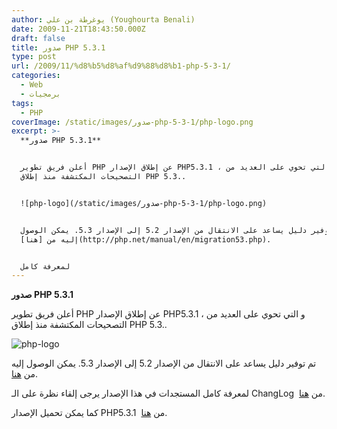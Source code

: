 ```yaml
---
author: يوغرطة بن علي (Youghourta Benali)
date: 2009-11-21T18:43:50.000Z
draft: false
title: صدور PHP 5.3.1
type: post
url: /2009/11/%d8%b5%d8%af%d9%88%d8%b1-php-5-3-1/
categories:
  - Web
  - برمجيات
tags:
  - PHP
coverImage: /static/images/صدور-php-5-3-1/php-logo.png
excerpt: >-
  **صدور PHP 5.3.1**


  أعلن فريق تطوير PHP عن إطلاق الإصدار PHP5.3.1 ، و التي تحوي على العديد من
  التصحيحات المكتشفة منذ إطلاق PHP 5.3..


  ![php-logo](/static/images/صدور-php-5-3-1/php-logo.png)


  تم توفير دليل يساعد على الانتقال من الإصدار 5.2 إلى الإصدار 5.3. يمكن الوصول
  إليه من [هنا](http://php.net/manual/en/migration53.php).


  لمعرفة كامل
---
```

**صدور PHP 5.3.1**

أعلن فريق تطوير PHP عن إطلاق الإصدار PHP5.3.1 ، و التي تحوي على العديد من التصحيحات المكتشفة منذ إطلاق PHP 5.3..

![php-logo](/static/images/صدور-php-5-3-1/php-logo.png)

تم توفير دليل يساعد على الانتقال من الإصدار 5.2 إلى الإصدار 5.3. يمكن الوصول إليه من [هنا](http://php.net/manual/en/migration53.php).

لمعرفة كامل المستجدات في هذا الإصدار يرجى إلقاء نظرة على الـ ChangLog  من [هنا](http://us2.php.net/ChangeLog-5.php#5.3.1).

كما يمكن تحميل الإصدار PHP5.3.1  من [هنا](http://us2.php.net/downloads.php).
